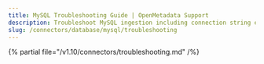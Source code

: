 ```yaml
---
title: MySQL Troubleshooting Guide | OpenMetadata Support
description: Troubleshoot MySQL ingestion including connection string errors, access restrictions, and schema version conflicts.
slug: /connectors/database/mysql/troubleshooting
---
```


{% partial file="/v1.10/connectors/troubleshooting.md" /%}
